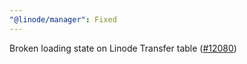```yaml
---
"@linode/manager": Fixed
---
```


Broken loading state on Linode Transfer table ([#12080](https://github.com/linode/manager/pull/12080))
